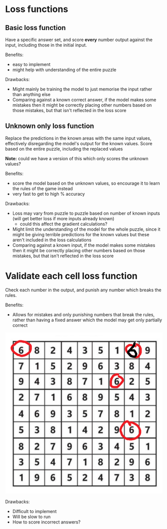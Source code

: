 # Loss functions

## Basic loss function
Have a specific answer set, and score **every** number output against the input, including those in the initial input.

Benefits:
- easy to implement
- might help with understanding of the entire puzzle

Drawbacks:
- Might mainly be training the model to just memorise the input rather than anything else
- Comparing against a known correct answer, if the model makes some mistakes then it might be correctly placing other numbers based on those mistakes, but that isn't reflected in the loss score

## Unknown only loss function
Replace the predictions in the known areas with the same input values, effectively disregarding the model's output for the known values. Score based on the entire puzzle, including the replaced values

**Note:** could we have a version of this which only scores the unknown values?

Benefits:
- score the model based on the unknown values, so encourage it to learn the rules of the game instead
- very fast to get to high % accuracy

Drawbacks:
- Loss may vary from puzzle to puzzle based on number of known inputs (will get better loss if more inputs already known)
    - could this affect the gradient calculations?
- Might limit the understanding of the model for the whole puzzle, since it might be giving terrible predictions for the known values but these aren't included in the loss calculations
- Comparing against a known input, if the model makes some mistakes then it might be correctly placing other numbers based on those mistakes, but that isn't reflected in the loss score

# Validate each cell loss function
Check each number in the output, and punish any number which breaks the rules.

Benefits:
- Allows for mistakes and only punishing numbers that break the rules, rather than having a fixed answer which the model may get only partially correct

![Punishing answers - 6 incorrect](punish-answers.png)

Drawbacks:
- Difficult to implement
- Will be slow to run
- How to score incorrect answers?